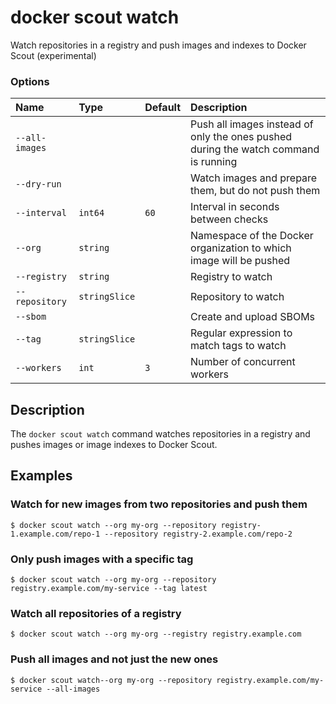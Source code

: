 # docker scout watch

<!---MARKER_GEN_START-->
Watch repositories in a registry and push images and indexes to Docker Scout (experimental)

### Options

| Name           | Type          | Default | Description                                                                         |
|:---------------|:--------------|:--------|:------------------------------------------------------------------------------------|
| `--all-images` |               |         | Push all images instead of only the ones pushed during the watch command is running |
| `--dry-run`    |               |         | Watch images and prepare them, but do not push them                                 |
| `--interval`   | `int64`       | `60`    | Interval in seconds between checks                                                  |
| `--org`        | `string`      |         | Namespace of the Docker organization to which image will be pushed                  |
| `--registry`   | `string`      |         | Registry to watch                                                                   |
| `--repository` | `stringSlice` |         | Repository to watch                                                                 |
| `--sbom`       |               |         | Create and upload SBOMs                                                             |
| `--tag`        | `stringSlice` |         | Regular expression to match tags to watch                                           |
| `--workers`    | `int`         | `3`     | Number of concurrent workers                                                        |


<!---MARKER_GEN_END-->

## Description

The `docker scout watch` command watches repositories in a registry and pushes images or image indexes to Docker Scout.

## Examples

### Watch for new images from two repositories and push them

```console
$ docker scout watch --org my-org --repository registry-1.example.com/repo-1 --repository registry-2.example.com/repo-2
```

### Only push images with a specific tag

```console
$ docker scout watch --org my-org --repository registry.example.com/my-service --tag latest
```

### Watch all repositories of a registry

```console
$ docker scout watch --org my-org --registry registry.example.com
```

### Push all images and not just the new ones

```console
$ docker scout watch--org my-org --repository registry.example.com/my-service --all-images
```
